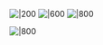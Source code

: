 ![|200](Startpage%20image%201.gif)
![|600](Startpage%20image%202.gif)
![|800](Startpage%20image%203.gif)

![|800](Startpage%20image%204.gif)